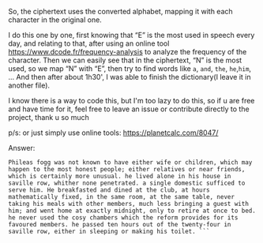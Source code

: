

So, the ciphertext uses the converted alphabet, mapping it with each character in the original one.

I do this one by one, first knowing that “E” is the most used in speech every day, and relating to that, after using an online tool https://www.dcode.fr/frequency-analysis to analyze the frequency of the character. Then we can easily see that in the ciphertext, “N” is the most used, so we map “N” with “E”, then try to find words like ```a```, ```and```, ```the```, ```he```,```him```, ... And then after about 1h30', I was able to finish the dictionary(I leave it in another file).

I know there is a way to code this, but I'm too lazy to do this, so if u are free and have time for it, feel free to leave an issue or contribute directly to the project, thank u so much

p/s: or just simply use online tools: https://planetcalc.com/8047/

Answer:
```
Phileas fogg was not known to have either wife or children, which may happen to the most honest people; either relatives or near friends, which is certainly more unusual. he lived alone in his house in saville row, whither none penetrated. a single domestic sufficed to serve him. He breakfasted and dined at the club, at hours mathematically fixed, in the same room, at the same table, never taking his meals with other members, much less bringing a guest with him; and went home at exactly midnight, only to retire at once to bed. he never used the cosy chambers which the reform provides for its favoured members. he passed ten hours out of the twenty-four in saville row, either in sleeping or making his toilet. ```
